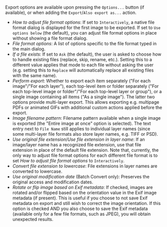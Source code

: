 Export options are available upon pressing the `Options...` button (if available), or when adding the `Export`/`Also export as...` action.

* *How to adjust file format options*: If set to `Interactively`, a native file format dialog is displayed for the first image to be exported. If set to `Use options below` (the default), you can adjust file format options in place without showing a file format dialog.
* *File format options*: A list of options specific to the file format typed in the main dialog.
* *If a file exists*: If set to `Ask` (the default), the user is asked to choose how to handle existing files (replace, skip, rename, etc.). Setting this to a different value applies that mode to each file without asking the user (e.g. setting this to `Replace` will automatically replace all existing files with the same name).
* *Perform export*: Whether to export each item separately ("For each image"/"For each layer"), each top-level item or folder separately ("For each top-level image or folder"/"For each top-level layer or group"), or a single image containing all items ("As a single image").
  The latter two options provide multi-layer export. This allows exporting e.g. multipage PDFs or animated GIFs with additional custom actions applied before the export.
* *Image filename pattern*: Filename pattern available when a single image is exported (the "Entire image at once" option is selected).
  The text entry next to `File Name` still applies to individual layer names (since some multi-layer file formats also store layer names, e.g. TIFF or PSD).
* *Use original file extension*/*Use file extension in layer name*: If an image/layer name has a recognized file extension, use that file extension in place of the default file extension. Note that, currently, the only way to adjust file format options for each different file format is to set *How to adjust file format options* to `Interactively`.
* *Convert file extension to lowercase*: File extensions in layer names are converted to lowercase.
* *Use original modification date* (Batch Convert only): Preserves the original access and modification dates.
* *Rotate or flip image based on Exif metadata*: If checked, images are rotated and/or flipped based on the orientation value in the Exif image metadata (if present). This is useful if you choose to not save Exif metadata on export and still wish to correct the image orientation. If this option is checked AND you also choose to save the Exif metadata (available only for a few file formats, such as JPEG), you will obtain unexpected results.
